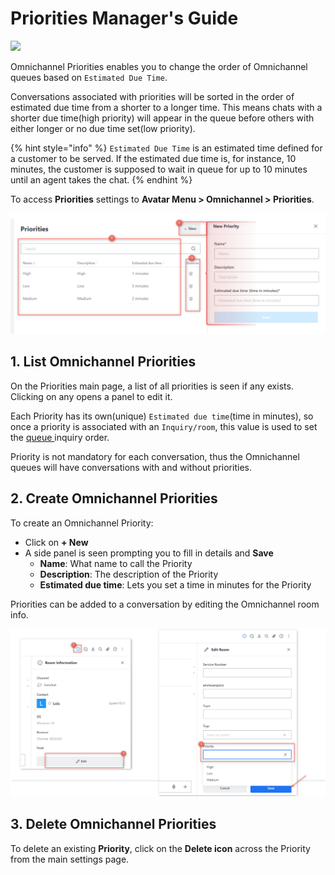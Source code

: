 # Priorities Manager's Guide

![](<../../.gitbook/assets/2021-06-10\_22-31-38 (3) (3) (3) (3) (3) (3) (3) (3) (3) (2) (3) (1) (1) (1) (12) (10) (1) (12).jpg>)

Omnichannel Priorities enables you to change the order of Omnichannel queues based on `Estimated Due Time`.

Conversations associated with priorities will be sorted in the order of estimated due time from a shorter to a longer time. This means chats with a shorter due time(high priority) will appear in the queue before others with either longer or no due time set(low priority).

{% hint style="info" %}
`Estimated Due Time` is an estimated time defined for a customer to be served. If the estimated due time is, for instance, 10 minutes, the customer is supposed to wait in queue for up to 10 minutes until an agent takes the chat.
{% endhint %}

To access **Priorities** settings to **Avatar Menu  > Omnichannel > Priorities**.

![Omnichannel Priorities Page](<../../.gitbook/assets/Omnichannel Priorities Page>)

## 1. List Omnichannel Priorities

On the Priorities main page, a list of all priorities is seen if any exists. Clicking on any opens a panel to edit it.

Each Priority has its own(unique) `Estimated due time`(time in minutes), so once a priority is associated with an `Inquiry/room`, this value is used to set the [queue ](omnichannel-agents-guides/omnichannel-chats.md)inquiry order.

Priority is not mandatory for each conversation, thus the Omnichannel queues will have conversations with and without priorities.

## 2. Create Omnichannel Priorities

To create an Omnichannel Priority:

* Click on **+ New**
* A side panel is seen prompting you to fill in details and **Save**
  * **Name**: What name to call the Priority
  * **Description**: The description of the Priority
  * **Estimated due time**: Lets you set a time in minutes for the Priority

Priorities can be added to a conversation by editing the Omnichannel room info.

![Omnichannel add priority to conversation](<../../.gitbook/assets/Omnichannel add priority to conversation>)

## 3. Delete Omnichannel Priorities

To delete an existing **Priority**, click on the **Delete icon** across the Priority from the main settings page.
